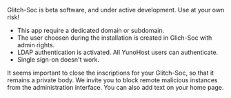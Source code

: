 Glitch-Soc is beta software, and under active development. Use at your own risk!

* This app require a dedicated domain or subdomain.
* The user choosen during the installation is created in Glich-Soc with admin rights.
* LDAP authentication is activated. All YunoHost users can authenticate.
* Single sign-on doesn't work.

It seems important to close the inscriptions for your Glitch-Soc, so that it remains a private body. We invite you to block remote malicious instances from the administration interface. You can also add text on your home page.
